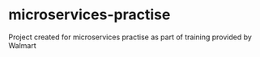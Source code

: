 # microservices-practise
Project created for microservices practise as part of training provided by Walmart

